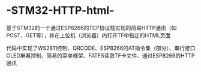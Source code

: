 # -STM32-HTTP-html-
基于STM32的一个通过ESP8266的TCP协议栈实现的简易HTTP通讯（如POST、GET等），并在上位机（浏览器）内打开TF中指定的HTML页面

代码中实现了WS2811控制、QRCODE、ESP8266的AT指令集（部分）、串行接口OLED屏幕控制、简易的菜单框架、FATFS读取TF卡文件、通过ESP8266的HTTP通讯
